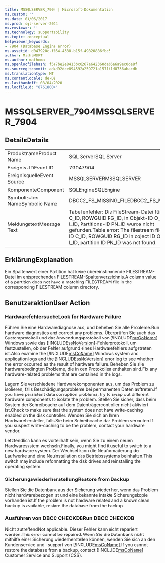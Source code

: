 ```yaml
---
title: MSSQLSERVER_7904 | Microsoft-Dokumentation
ms.custom: ''
ms.date: 03/06/2017
ms.prod: sql-server-2014
ms.reviewer: ''
ms.technology: supportability
ms.topic: conceptual
helpviewer_keywords:
- 7904 (Database Engine error)
ms.assetid: d047920c-f864-4338-b15f-49820886fbc5
author: MashaMSFT
ms.author: mathoma
ms.openlocfilehash: f5e7be2e8413bc0267a642360da66a6a9ec0de8f
ms.sourcegitcommit: ad4d92dce894592a259721a1571b1d8736abacdb
ms.translationtype: MT
ms.contentlocale: de-DE
ms.lasthandoff: 08/04/2020
ms.locfileid: "87618004"
---
```

# <a name="mssqlserver_7904"></a><span data-ttu-id="d2db5-102">MSSQLSERVER_7904</span><span class="sxs-lookup"><span data-stu-id="d2db5-102">MSSQLSERVER_7904</span></span>
    
## <a name="details"></a><span data-ttu-id="d2db5-103">Details</span><span class="sxs-lookup"><span data-stu-id="d2db5-103">Details</span></span>  
  
|||  
|-|-|  
|<span data-ttu-id="d2db5-104">Produktname</span><span class="sxs-lookup"><span data-stu-id="d2db5-104">Product Name</span></span>|<span data-ttu-id="d2db5-105">SQL Server</span><span class="sxs-lookup"><span data-stu-id="d2db5-105">SQL Server</span></span>|  
|<span data-ttu-id="d2db5-106">Ereignis-ID</span><span class="sxs-lookup"><span data-stu-id="d2db5-106">Event ID</span></span>|<span data-ttu-id="d2db5-107">7904</span><span class="sxs-lookup"><span data-stu-id="d2db5-107">7904</span></span>|  
|<span data-ttu-id="d2db5-108">Ereignisquelle</span><span class="sxs-lookup"><span data-stu-id="d2db5-108">Event Source</span></span>|<span data-ttu-id="d2db5-109">MSSQLSERVER</span><span class="sxs-lookup"><span data-stu-id="d2db5-109">MSSQLSERVER</span></span>|  
|<span data-ttu-id="d2db5-110">Komponente</span><span class="sxs-lookup"><span data-stu-id="d2db5-110">Component</span></span>|<span data-ttu-id="d2db5-111">SQLEngine</span><span class="sxs-lookup"><span data-stu-id="d2db5-111">SQLEngine</span></span>|  
|<span data-ttu-id="d2db5-112">Symbolischer Name</span><span class="sxs-lookup"><span data-stu-id="d2db5-112">Symbolic Name</span></span>|<span data-ttu-id="d2db5-113">DBCC2_FS_MISSING_FILE</span><span class="sxs-lookup"><span data-stu-id="d2db5-113">DBCC2_FS_MISSING_FILE</span></span>|  
|<span data-ttu-id="d2db5-114">Meldungstext</span><span class="sxs-lookup"><span data-stu-id="d2db5-114">Message Text</span></span>|<span data-ttu-id="d2db5-115">Tabellenfehler: Die FileStream-Datei für Spalten-ID C_ID, ROWGUID RG_ID, in Objekt-ID O_ID, Index-ID I_ID, Partitions-ID PN_ID wurde nicht gefunden.</span><span class="sxs-lookup"><span data-stu-id="d2db5-115">Table error: The filestream file for column ID C_ID, ROWGUID RG_ID in object ID O_ID, index ID I_ID, partition ID PN_ID was not found.</span></span>|  
  
## <a name="explanation"></a><span data-ttu-id="d2db5-116">Erklärung</span><span class="sxs-lookup"><span data-stu-id="d2db5-116">Explanation</span></span>  
 <span data-ttu-id="d2db5-117">Ein Spaltenwert einer Partition hat keine übereinstimmende FILESTREAM-Datei im entsprechenden FILESTREAM-Spaltenverzeichnis.</span><span class="sxs-lookup"><span data-stu-id="d2db5-117">A column value of a partition does not have a matching FILESTREAM file in the corresponding FILESTREAM column directory.</span></span>  
  
## <a name="user-action"></a><span data-ttu-id="d2db5-118">Benutzeraktion</span><span class="sxs-lookup"><span data-stu-id="d2db5-118">User Action</span></span>  
  
### <a name="look-for-hardware-failure"></a><span data-ttu-id="d2db5-119">Hardwarefehlersuche</span><span class="sxs-lookup"><span data-stu-id="d2db5-119">Look for Hardware Failure</span></span>  
 <span data-ttu-id="d2db5-120">Führen Sie eine Hardwarediagnose aus, und beheben Sie alle Probleme.</span><span class="sxs-lookup"><span data-stu-id="d2db5-120">Run hardware diagnostics and correct any problems.</span></span> <span data-ttu-id="d2db5-121">Überprüfen Sie auch das Systemprotokoll und das Anwendungsprotokoll von [!INCLUDE[msCoName](../../includes/msconame-md.md)] Windows sowie das [!INCLUDE[ssNoVersion](../../includes/ssnoversion-md.md)]-Fehlerprotokoll, um festzustellen, ob der Fehler aufgrund eines Hardwarefehlers aufgetreten ist.</span><span class="sxs-lookup"><span data-stu-id="d2db5-121">Also examine the [!INCLUDE[msCoName](../../includes/msconame-md.md)] Windows system and application logs and the [!INCLUDE[ssNoVersion](../../includes/ssnoversion-md.md)] error log to see whether the error occurred as the result of hardware failure.</span></span> <span data-ttu-id="d2db5-122">Beheben Sie alle hardwarebedingten Probleme, die in den Protokollen enthalten sind.</span><span class="sxs-lookup"><span data-stu-id="d2db5-122">Fix any hardware-related problems that are contained in the logs.</span></span>  
  
 <span data-ttu-id="d2db5-123">Lagern Sie verschiedene Hardwarekomponenten aus, um das Problem zu isolieren, falls Beschädigungsprobleme bei permanenten Daten auftreten.</span><span class="sxs-lookup"><span data-stu-id="d2db5-123">If you have persistent data corruption problems, try to swap out different hardware components to isolate the problem.</span></span> <span data-ttu-id="d2db5-124">Stellen Sie sicher, dass beim System der Schreibcache auf dem Datenträgercontroller nicht aktiviert ist.</span><span class="sxs-lookup"><span data-stu-id="d2db5-124">Check to make sure that the system does not have write-caching enabled on the disk controller.</span></span> <span data-ttu-id="d2db5-125">Wenden Sie sich an Ihren Hardwarehersteller, falls Sie beim Schreibcache das Problem vermuten.</span><span class="sxs-lookup"><span data-stu-id="d2db5-125">If you suspect write-caching to be the problem, contact your hardware vendor.</span></span>  
  
 <span data-ttu-id="d2db5-126">Letztendlich kann es vorteilhaft sein, wenn Sie zu einem neuen Hardwaresystem wechseln.</span><span class="sxs-lookup"><span data-stu-id="d2db5-126">Finally, you might find it useful to switch to a new hardware system.</span></span> <span data-ttu-id="d2db5-127">Der Wechsel kann die Neuformatierung der Laufwerke und eine Neuinstallation des Betriebssystems beinhalten.</span><span class="sxs-lookup"><span data-stu-id="d2db5-127">This switch may include reformatting the disk drives and reinstalling the operating system.</span></span>  
  
### <a name="restore-from-backup"></a><span data-ttu-id="d2db5-128">Sicherungswiederherstellung</span><span class="sxs-lookup"><span data-stu-id="d2db5-128">Restore from Backup</span></span>  
 <span data-ttu-id="d2db5-129">Stellen Sie die Datenbank aus der Sicherung wieder her, wenn das Problem nicht hardwarebezogen ist und eine bekannte intakte Sicherungskopie vorhanden ist.</span><span class="sxs-lookup"><span data-stu-id="d2db5-129">If the problem is not hardware related and a known clean backup is available, restore the database from the backup.</span></span>  
  
### <a name="run-dbcc-checkdb"></a><span data-ttu-id="d2db5-130">Ausführen von DBCC CHECKDB</span><span class="sxs-lookup"><span data-stu-id="d2db5-130">Run DBCC CHECKDB</span></span>  
 <span data-ttu-id="d2db5-131">Nicht zutreffend</span><span class="sxs-lookup"><span data-stu-id="d2db5-131">Not applicable.</span></span> <span data-ttu-id="d2db5-132">Dieser Fehler kann nicht repariert werden.</span><span class="sxs-lookup"><span data-stu-id="d2db5-132">This error cannot be repaired.</span></span> <span data-ttu-id="d2db5-133">Wenn Sie die Datenbank nicht mithilfe einer Sicherung wiederherstellen können, wenden Sie sich an den Kundenservice und -support von [!INCLUDE[msCoName](../../includes/msconame-md.md)].</span><span class="sxs-lookup"><span data-stu-id="d2db5-133">If you cannot restore the database from a backup, contact [!INCLUDE[msCoName](../../includes/msconame-md.md)] Customer Service and Support (CSS).</span></span>  
  
  
